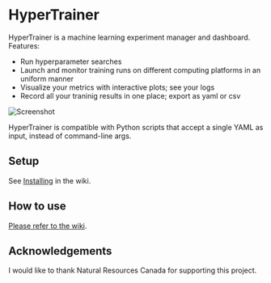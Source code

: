 # HyperTrainer

HyperTrainer is a machine learning experiment manager and dashboard. Features:

* Run hyperparameter searches
* Launch and monitor training runs on different computing platforms in an uniform
  manner
* Visualize your metrics with interactive plots; see your logs
* Record all your traninig results in one place; export as yaml or csv

![Screenshot](https://raw.githubusercontent.com/lemairecarl/hypertrainer/master/hypertrainer.png)

HyperTrainer is compatible with Python scripts that accept a single YAML as input,
instead of command-line args.

## Setup

See [Installing](https://github.com/lemairecarl/hypertrainer/wiki/Installing) in the wiki.

## How to use

[Please refer to the wiki](https://github.com/lemairecarl/hypertrainer/wiki).

## Acknowledgements

I would like to thank Natural Resources Canada for supporting this project.
